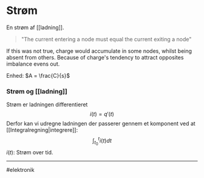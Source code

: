 # Strøm
En strøm af [[ladning]].

> "The current entering a node must equal the current exiting a node"

If this was not true, charge would accumulate in some nodes, whilst being absent from others. Because of charge's tendency to attract opposites imbalance evens out.


Enhed: $A = \frac{C}{s}$

### Strøm og [[ladning]]
Strøm er ladningen differentieret
$$i(t) = q'(t)$$
Derfor kan vi udregne ladningen der passerer gennem et komponent ved at [[Integralregning|integrere]]:
$$\int_{t_0}^t i(t) dt$$
$i(t)$: Strøm over tid.

---
#elektronik 


